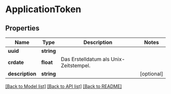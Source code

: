 # ApplicationToken

## Properties
Name | Type | Description | Notes
------------ | ------------- | ------------- | -------------
**uuid** | **string** |  | 
**crdate** | **float** | Das Erstelldatum als Unix-Zeitstempel. | 
**description** | **string** |  | [optional] 

[[Back to Model list]](../../README.md#documentation-for-models) [[Back to API list]](../../README.md#documentation-for-api-endpoints) [[Back to README]](../../README.md)

